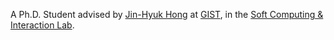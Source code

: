 A Ph.D. Student advised by [Jin-Hyuk Hong](https://scholar.google.com/citations?hl=en&user=iTu5G9QAAAAJ) at [GIST](https://www.gist.ac.kr/en/main.html/), in the [Soft Computing & Interaction Lab](https://iit.gist.ac.kr/sci/index.do). 
